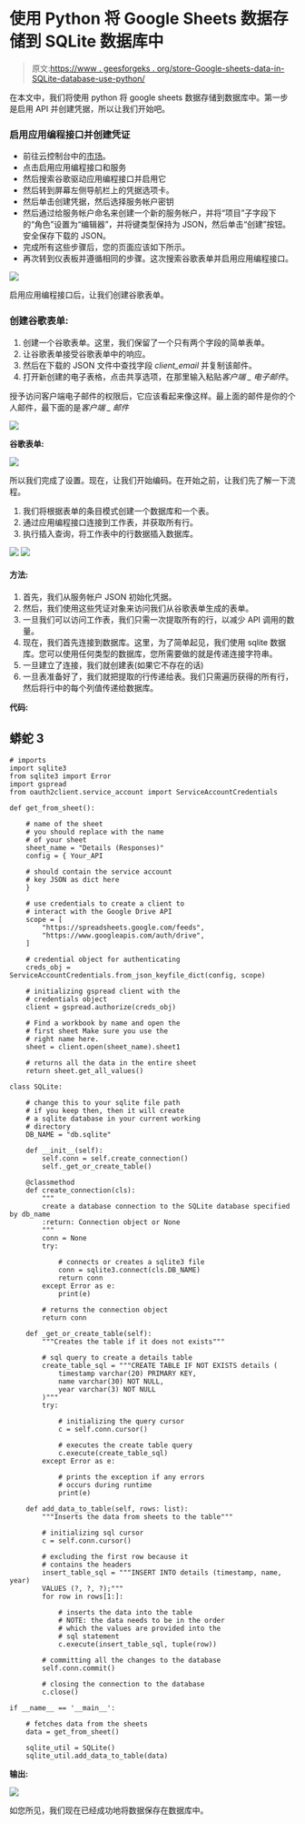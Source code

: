 # 使用 Python 将 Google Sheets 数据存储到 SQLite 数据库中

> 原文:[https://www . geesforgeks . org/store-Google-sheets-data-in-SQLite-database-use-python/](https://www.geeksforgeeks.org/store-google-sheets-data-into-sqlite-database-using-python/)

在本文中，我们将使用 python 将 google sheets 数据存储到数据库中。第一步是启用 API 并创建凭据，所以让我们开始吧。

### **启用应用编程接口并创建凭证**

*   前往云控制台中的[市场](https://console.cloud.google.com/marketplace)。
*   点击启用应用编程接口和服务
*   然后搜索谷歌驱动应用编程接口并启用它
*   然后转到屏幕左侧导航栏上的凭据选项卡。
*   然后单击创建凭据，然后选择服务帐户密钥
*   然后通过给服务帐户命名来创建一个新的服务帐户，并将“项目”子字段下的“角色”设置为“编辑器”，并将键类型保持为 JSON，然后单击“创建”按钮。安全保存下载的 JSON。
*   完成所有这些步骤后，您的页面应该如下所示。
*   再次转到仪表板并遵循相同的步骤。这次搜索谷歌表单并启用应用编程接口。

![](img/19b752d6723cd636be76f93cf6e0cb47.png)

启用应用编程接口后，让我们创建谷歌表单。

### **创建谷歌表单:**

1.  创建一个谷歌表单。这里，我们保留了一个只有两个字段的简单表单。
2.  让谷歌表单接受谷歌表单中的响应。
3.  然后在下载的 JSON 文件中查找字段 *client_email* 并复制该邮件。
4.  打开新创建的电子表格，点击共享选项，在那里输入粘贴*客户端 _ 电子邮件*。

授予访问客户端电子邮件的权限后，它应该看起来像这样。最上面的邮件是你的个人邮件，最下面的是*客户端 _ 邮件*

![](img/80124c95f66ec561c3edfbf039df27f7.png)

**谷歌表单:**

![](img/414e508e695ad9e7f0a1303824c0ae34.png)

所以我们完成了设置。现在，让我们开始编码。在开始之前，让我们先了解一下流程。

1.  我们将根据表单的条目模式创建一个数据库和一个表。
2.  通过应用编程接口连接到工作表，并获取所有行。
3.  执行插入查询，将工作表中的行数据插入数据库。

![](img/b19afcf71023a8c6c9279b317c8ee19f.png) ![](img/be7d66578d6eb0cae1e7c08e34adaf0f.png)

#### 方法:

1.  首先，我们从服务帐户 JSON 初始化凭据。
2.  然后，我们使用这些凭证对象来访问我们从谷歌表单生成的表单。
3.  一旦我们可以访问工作表，我们只需一次提取所有的行，以减少 API 调用的数量。
4.  现在，我们首先连接到数据库。这里，为了简单起见，我们使用 sqlite 数据库。您可以使用任何类型的数据库，您所需要做的就是传递连接字符串。
5.  一旦建立了连接，我们就创建表(如果它不存在的话)
6.  一旦表准备好了，我们就把提取的行传递给表。我们只需遍历获得的所有行，然后将行中的每个列值传递给数据库。

**代码:**

## 蟒蛇 3

```
# imports
import sqlite3
from sqlite3 import Error
import gspread
from oauth2client.service_account import ServiceAccountCredentials

def get_from_sheet():

    # name of the sheet
    # you should replace with the name 
    # of your sheet
    sheet_name = "Details (Responses)"
    config = { Your_API

    # should contain the service account 
    # key JSON as dict here
    }

    # use credentials to create a client to
    # interact with the Google Drive API
    scope = [
        "https://spreadsheets.google.com/feeds",
        "https://www.googleapis.com/auth/drive",
    ]

    # credential object for authenticating
    creds_obj = ServiceAccountCredentials.from_json_keyfile_dict(config, scope)

    # initializing gspread client with the
    # credentials object
    client = gspread.authorize(creds_obj)

    # Find a workbook by name and open the 
    # first sheet Make sure you use the
    # right name here.
    sheet = client.open(sheet_name).sheet1

    # returns all the data in the entire sheet
    return sheet.get_all_values()

class SQLite:

    # change this to your sqlite file path
    # if you keep then, then it will create
    # a sqlite database in your current working 
    # directory
    DB_NAME = "db.sqlite"

    def __init__(self):
        self.conn = self.create_connection()
        self._get_or_create_table()

    @classmethod
    def create_connection(cls):
        """
        create a database connection to the SQLite database specified by db_name
        :return: Connection object or None
        """
        conn = None
        try:

            # connects or creates a sqlite3 file
            conn = sqlite3.connect(cls.DB_NAME)
            return conn
        except Error as e:
            print(e)

        # returns the connection object
        return conn

    def _get_or_create_table(self):
        """Creates the table if it does not exists"""

        # sql query to create a details table
        create_table_sql = """CREATE TABLE IF NOT EXISTS details (
            timestamp varchar(20) PRIMARY KEY,
            name varchar(30) NOT NULL,
            year varchar(3) NOT NULL
        )"""
        try:

            # initializing the query cursor
            c = self.conn.cursor()

            # executes the create table query
            c.execute(create_table_sql)
        except Error as e:

            # prints the exception if any errors 
            # occurs during runtime
            print(e)

    def add_data_to_table(self, rows: list):
        """Inserts the data from sheets to the table"""

        # initializing sql cursor
        c = self.conn.cursor()

        # excluding the first row because it 
        # contains the headers
        insert_table_sql = """INSERT INTO details (timestamp, name, year) 
        VALUES (?, ?, ?);"""
        for row in rows[1:]:

            # inserts the data into the table
            # NOTE: the data needs to be in the order 
            # which the values are provided into the 
            # sql statement
            c.execute(insert_table_sql, tuple(row))

        # committing all the changes to the database
        self.conn.commit()

        # closing the connection to the database
        c.close()

if __name__ == '__main__':

    # fetches data from the sheets
    data = get_from_sheet()

    sqlite_util = SQLite()
    sqlite_util.add_data_to_table(data)
```

**输出:**

![](img/104434abc30d237edc1140008366d9f2.png)

如您所见，我们现在已经成功地将数据保存在数据库中。